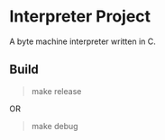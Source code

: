 # Interpreter Project

A byte machine interpreter written in C.

## Build

> make release

OR

> make debug
